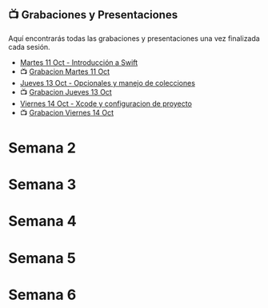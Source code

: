 ## 📺 Grabaciones y Presentaciones
Aquí encontrarás todas las grabaciones y presentaciones una vez finalizada cada sesión.

- [Martes 11 Oct - Introducción a Swift](https://drive.google.com/file/d/1wjF9k6weNs7a_TxiOM2S6c_UYYFx4g6z/view?usp=sharing)
- 📺 [Grabacion Martes 11 Oct](https://drive.google.com/file/d/1kYSkjodzqM7tXlL-b_qadIeFutK1j6NH/view?usp=sharing)
- [Jueves 13 Oct - Opcionales y manejo de colecciones](https://drive.google.com/file/d/1GKCpve0gNY9T9LSd-5J1jfKo1xjkgOuY/view?usp=sharing)
- 📺 [Grabacion Jueves 13 Oct](https://drive.google.com/file/d/1blcuffCw1b6q4ARJxYVmcmR0ApD1xUxD/view?usp=sharing)
- [Viernes 14 Oct - Xcode y configuracion de proyecto](https://drive.google.com/file/d/14JMRn4aqss42_VD6UWDUJC_R2SSKZQG3/view?usp=sharing)
- 📺 [Grabacion Viernes 14 Oct](https://drive.google.com/file/d/1mRQP1bfo1Yu_YknGHgu8EiiHd5x6o8yw/view?usp=sharing)

# Semana 2

# Semana 3

# Semana 4

# Semana 5

# Semana 6

